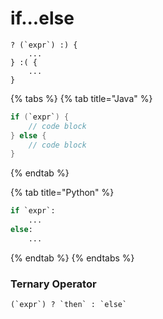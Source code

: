# if...else

```
? (`expr`) :) {
    ...
} :( {
    ... 
}
```

{% tabs %}
{% tab title="Java" %}
```java
if (`expr`) {
    // code block
} else {
    // code block
}
```
{% endtab %}

{% tab title="Python" %}
```python
if `expr`:
    ...
else:
    ...
```
{% endtab %}
{% endtabs %}

### Ternary Operator

```
(`expr`) ? `then` : `else`
```
